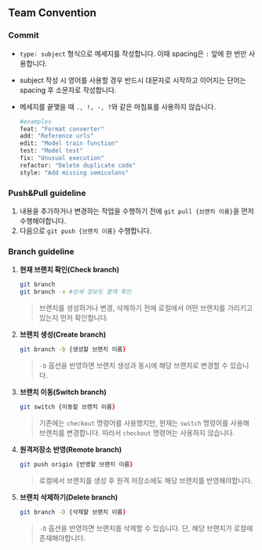 ## Team Convention
### Commit
- `type: subject` 형식으로 메세지를 작성합니다. 이때 spacing은 `:` 앞에 한 번만 사용합니다. 
- subject 작성 시 영어를 사용할 경우 반드시 대문자로 시작하고 이어지는 단어는 spacing 후 소문자로 작성합니다.
- 메세지를 끝맺을 때 `., !, -, ?`와 같은 마침표를 사용하지 않습니다.

    ```zsh
    #examples
    feat: "Format converter"
    add: "Reference urls"
    edit: "Model train function"
    test: "Model test"
    fix: "Unusual execution"
    refactor: "Delete duplicate code"
    style: "Add missing semicolons"
    ```

### Push&Pull guideline
1. 내용을 추가하거나 변경하는 작업을 수행하기 전에 `git pull {브랜치 이름}`을 먼저 수행해야합니다.
2. 다음으로 `git push {브랜치 이름}` 수행합니다.

### Branch guideline
1. **현재 브랜치 확인(Check branch)**
    ```zsh
    git branch
    git branch -v #상세 정보도 함께 확인
    ```
    >브랜치를 생성하거나 변경, 삭제하기 전에 로컬에서 어떤 브랜치를 가리키고 있는지 먼저 확인합니다.
2. **브랜치 생성(Create branch)**
    ```zsh
    git branch -b {생성할 브랜치 이름}
    ```
    >`-b` 옵션을 반영하면 브랜치 생성과 동시에 해당 브랜치로 변경할 수 있습니다. 
3. **브랜치 이동(Switch branch)**
    ```zsh
    git switch {이동할 브랜치 이름}
    ```
    >기존에는 `checkout` 명령어를 사용했지만, 현재는 `switch` 명령어를 사용해 브랜치를 변경합니다. 따라서 `checkout` 명령어는 사용하지 않습니다.
4. **원격저장소 반영(Remote branch)**
    ```zsh
    git push origin {반영할 브랜치 이름}
    ```
    >로컬에서 브랜치를 생성 후 원격 저장소에도 해당 브랜치를 반영해야합니다.
5. **브랜치 삭제하기(Delete branch)**
    ```zsh
    git branch -D {삭제할 브랜치 이름}
    ```
    > `-D` 옵션을 반영하면 브랜치를 삭제할 수 있습니다. 단, 해당 브랜치가 로컬에 존재해야합니다.
